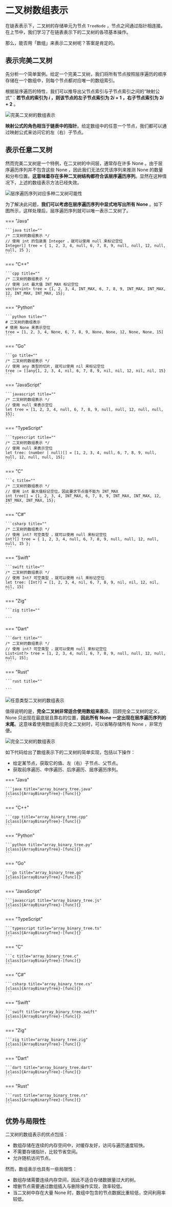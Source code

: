 # 二叉树数组表示

在链表表示下，二叉树的存储单元为节点 `TreeNode` ，节点之间通过指针相连接。在上节中，我们学习了在链表表示下的二叉树的各项基本操作。

那么，能否用「数组」来表示二叉树呢？答案是肯定的。

## 表示完美二叉树

先分析一个简单案例。给定一个完美二叉树，我们将所有节点按照层序遍历的顺序存储在一个数组中，则每个节点都对应唯一的数组索引。

根据层序遍历的特性，我们可以推导出父节点索引与子节点索引之间的“映射公式”：**若节点的索引为 $i$ ，则该节点的左子节点索引为 $2i + 1$ ，右子节点索引为 $2i + 2$** 。

![完美二叉树的数组表示](array_representation_of_tree.assets/array_representation_binary_tree.png)

**映射公式的角色相当于链表中的指针**。给定数组中的任意一个节点，我们都可以通过映射公式来访问它的左（右）子节点。

## 表示任意二叉树

然而完美二叉树是一个特例，在二叉树的中间层，通常存在许多 $\text{None}$ 。由于层序遍历序列并不包含这些 $\text{None}$ ，因此我们无法仅凭该序列来推测 $\text{None}$ 的数量和分布位置。**这意味着存在多种二叉树结构都符合该层序遍历序列**。显然在这种情况下，上述的数组表示方法已经失效。

![层序遍历序列对应多种二叉树可能性](array_representation_of_tree.assets/array_representation_without_empty.png)

为了解决此问题，**我们可以考虑在层序遍历序列中显式地写出所有 $\text{None}$** 。如下图所示，这样处理后，层序遍历序列就可以唯一表示二叉树了。

=== "Java"

    ```java title=""
    /* 二叉树的数组表示 */
    // 使用 int 的包装类 Integer ，就可以使用 null 来标记空位
    Integer[] tree = { 1, 2, 3, 4, null, 6, 7, 8, 9, null, null, 12, null, null, 15 };
    ```

=== "C++"

    ```cpp title=""
    /* 二叉树的数组表示 */
    // 使用 int 最大值 INT_MAX 标记空位
    vector<int> tree = {1, 2, 3, 4, INT_MAX, 6, 7, 8, 9, INT_MAX, INT_MAX, 12, INT_MAX, INT_MAX, 15};
    ```

=== "Python"

    ```python title=""
    # 二叉树的数组表示
    # 使用 None 来表示空位
    tree = [1, 2, 3, 4, None, 6, 7, 8, 9, None, None, 12, None, None, 15]
    ```

=== "Go"

    ```go title=""
    /* 二叉树的数组表示 */
    // 使用 any 类型的切片, 就可以使用 nil 来标记空位
    tree := []any{1, 2, 3, 4, nil, 6, 7, 8, 9, nil, nil, 12, nil, nil, 15}
    ```

=== "JavaScript"

    ```javascript title=""
    /* 二叉树的数组表示 */
    // 使用 null 来表示空位
    let tree = [1, 2, 3, 4, null, 6, 7, 8, 9, null, null, 12, null, null, 15];
    ```

=== "TypeScript"

    ```typescript title=""
    /* 二叉树的数组表示 */
    // 使用 null 来表示空位
    let tree: (number | null)[] = [1, 2, 3, 4, null, 6, 7, 8, 9, null, null, 12, null, null, 15];
    ```

=== "C"

    ```c title=""
    /* 二叉树的数组表示 */
    // 使用 int 最大值标记空位，因此要求节点值不能为 INT_MAX
    int tree[] = {1, 2, 3, 4, INT_MAX, 6, 7, 8, 9, INT_MAX, INT_MAX, 12, INT_MAX, INT_MAX, 15};
    ```

=== "C#"

    ```csharp title=""
    /* 二叉树的数组表示 */
    // 使用 int? 可空类型 ，就可以使用 null 来标记空位
    int?[] tree = { 1, 2, 3, 4, null, 6, 7, 8, 9, null, null, 12, null, null, 15 };
    ```

=== "Swift"

    ```swift title=""
    /* 二叉树的数组表示 */
    // 使用 Int? 可空类型 ，就可以使用 nil 来标记空位
    let tree: [Int?] = [1, 2, 3, 4, nil, 6, 7, 8, 9, nil, nil, 12, nil, nil, 15]
    ```

=== "Zig"

    ```zig title=""

    ```

=== "Dart"

    ```dart title=""
    /* 二叉树的数组表示 */
    // 使用 int? 可空类型 ，就可以使用 null 来标记空位
    List<int?> tree = [1, 2, 3, 4, null, 6, 7, 8, 9, null, null, 12, null, null, 15];
    ```

=== "Rust"

    ```rust title=""

    ```

![任意类型二叉树的数组表示](array_representation_of_tree.assets/array_representation_with_empty.png)

值得说明的是，**完全二叉树非常适合使用数组来表示**。回顾完全二叉树的定义，$\text{None}$ 只出现在最底层且靠右的位置，**因此所有 $\text{None}$ 一定出现在层序遍历序列的末尾**。这意味着使用数组表示完全二叉树时，可以省略存储所有 $\text{None}$ ，非常方便。

![完全二叉树的数组表示](array_representation_of_tree.assets/array_representation_complete_binary_tree.png)

如下代码给出了数组表示下的二叉树的简单实现，包括以下操作：

- 给定某节点，获取它的值、左（右）子节点、父节点。
- 获取前序遍历、中序遍历、后序遍历、层序遍历序列。

=== "Java"

    ```java title="array_binary_tree.java"
    [class]{ArrayBinaryTree}-[func]{}
    ```

=== "C++"

    ```cpp title="array_binary_tree.cpp"
    [class]{ArrayBinaryTree}-[func]{}
    ```

=== "Python"

    ```python title="array_binary_tree.py"
    [class]{ArrayBinaryTree}-[func]{}
    ```

=== "Go"

    ```go title="array_binary_tree.go"
    [class]{arrayBinaryTree}-[func]{}
    ```

=== "JavaScript"

    ```javascript title="array_binary_tree.js"
    [class]{ArrayBinaryTree}-[func]{}
    ```

=== "TypeScript"

    ```typescript title="array_binary_tree.ts"
    [class]{ArrayBinaryTree}-[func]{}
    ```

=== "C"

    ```c title="array_binary_tree.c"
    [class]{arrayBinaryTree}-[func]{}
    ```

=== "C#"

    ```csharp title="array_binary_tree.cs"
    [class]{ArrayBinaryTree}-[func]{}
    ```

=== "Swift"

    ```swift title="array_binary_tree.swift"
    [class]{ArrayBinaryTree}-[func]{}
    ```

=== "Zig"

    ```zig title="array_binary_tree.zig"
    [class]{ArrayBinaryTree}-[func]{}
    ```

=== "Dart"

    ```dart title="array_binary_tree.dart"
    [class]{ArrayBinaryTree}-[func]{}
    ```

=== "Rust"

    ```rust title="array_binary_tree.rs"
    [class]{ArrayBinaryTree}-[func]{}
    ```

## 优势与局限性

二叉树的数组表示的优点包括：

- 数组存储在连续的内存空间中，对缓存友好，访问与遍历速度较快。
- 不需要存储指针，比较节省空间。
- 允许随机访问节点。

然而，数组表示也具有一些局限性：

- 数组存储需要连续内存空间，因此不适合存储数据量过大的树。
- 增删节点需要通过数组插入与删除操作实现，效率较低。
- 当二叉树中存在大量 $\text{None}$ 时，数组中包含的节点数据比重较低，空间利用率较低。
